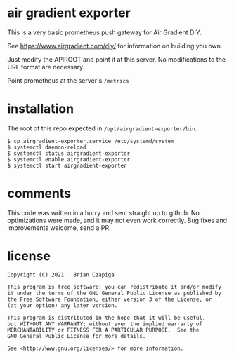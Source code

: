 # air gradient exporter

This is a very basic prometheus push gateway for Air Gradient DIY.

See <https://www.airgradient.com/diy/> for information on building you own.

Just modify the APIROOT and point it at this server. No modifications to the URL format are necessary.

Point prometheus at the server's `/metrics`

# installation

The root of this repo expected in `/opt/airgradient-exporter/bin`.

```
$ cp airgradient-exporter.service /etc/systemd/system
$ systemctl daemon-reload
$ systemctl status airgradient-exporter
$ systemctl enable airgradient-exporter
$ systemctl start airgradient-exporter
```

# comments

This code was written in a hurry and sent straight up to github. No optimizations were made, and it may not even work correctly. Bug fixes and improvements welcome, send a PR.

# license

```
Copyright (C) 2021   Brian Czapiga

This program is free software: you can redistribute it and/or modify
it under the terms of the GNU General Public License as published by
the Free Software Foundation, either version 3 of the License, or
(at your option) any later version.

This program is distributed in the hope that it will be useful,
but WITHOUT ANY WARRANTY; without even the implied warranty of
MERCHANTABILITY or FITNESS FOR A PARTICULAR PURPOSE.  See the
GNU General Public License for more details.

See <http://www.gnu.org/licenses/> for more information.
```
